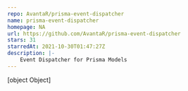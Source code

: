 ```yaml
---
repo: AvantaR/prisma-event-dispatcher
name: prisma-event-dispatcher
homepage: NA
url: https://github.com/AvantaR/prisma-event-dispatcher
stars: 31
starredAt: 2021-10-30T01:47:27Z
description: |-
    Event Dispatcher for Prisma Models
---
```


[object Object]
